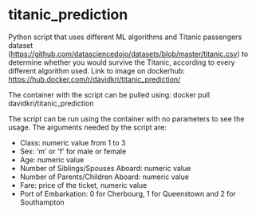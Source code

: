 # titanic_prediction
Python script that uses different ML algorithms and Titanic passengers dataset (https://github.com/datasciencedojo/datasets/blob/master/titanic.csv) to determine whether you would survive the Titanic, according to every different algorithm used.
Link to image on dockerhub: https://hub.docker.com/r/davidkri/titanic_prediction/

The container with the script can be pulled using: docker pull davidkri/titanic_prediction

The script can be run using the container with no parameters to see the usage.
The arguments needed by the script are:

- Class: numeric value from 1 to 3
- Sex: 'm' or 'f' for male or female
- Age: numeric value
- Number of Siblings/Spouses Aboard: numeric value
- Number of Parents/Children Aboard: numeric value
- Fare: price of the ticket, numeric value
- Port of Embarkation: 0 for Cherbourg, 1 for Queenstown and 2 for Southampton
